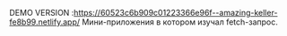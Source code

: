 
DEMO VERSION :https://60523c6b909c01223366e96f--amazing-keller-fe8b99.netlify.app/
Мини-приложения в котором изучал fetch-запрос.
